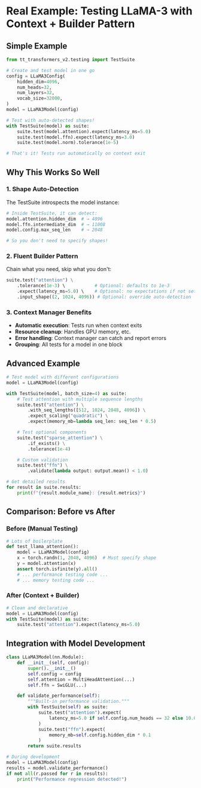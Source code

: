 # Real Example: Testing LLaMA-3 with Context + Builder Pattern

## Simple Example

```python
from tt_transformers_v2.testing import TestSuite

# Create and test model in one go
config = LLaMA3Config(
    hidden_dim=4096,
    num_heads=32,
    num_layers=32,
    vocab_size=32000,
)
model = LLaMA3Model(config)

# Test with auto-detected shapes!
with TestSuite(model) as suite:
    suite.test(model.attention).expect(latency_ms=5.0)
    suite.test(model.ffn).expect(latency_ms=3.0)
    suite.test(model.norm).tolerance(1e-5)

# That's it! Tests run automatically on context exit
```

## Why This Works So Well

### 1. Shape Auto-Detection

The TestSuite introspects the model instance:

```python
# Inside TestSuite, it can detect:
model.attention.hidden_dim  # → 4096
model.ffn.intermediate_dim  # → 11008
model.config.max_seq_len    # → 2048

# So you don't need to specify shapes!
```

### 2. Fluent Builder Pattern

Chain what you need, skip what you don't:

```python
suite.test("attention") \
    .tolerance(1e-3) \           # Optional: defaults to 1e-3
    .expect(latency_ms=5.0) \    # Optional: no expectations if not set
    .input_shape((2, 1024, 4096)) # Optional: override auto-detection
```

### 3. Context Manager Benefits

- **Automatic execution**: Tests run when context exits
- **Resource cleanup**: Handles GPU memory, etc.
- **Error handling**: Context manager can catch and report errors
- **Grouping**: All tests for a model in one block

## Advanced Example

```python
# Test model with different configurations
model = LLaMA3Model(config)

with TestSuite(model, batch_size=4) as suite:
    # Test attention with multiple sequence lengths
    suite.test("attention") \
        .with_seq_lengths([512, 1024, 2048, 4096]) \
        .expect_scaling("quadratic") \
        .expect(memory_mb=lambda seq_len: seq_len * 0.5)

    # Test optional components
    suite.test("sparse_attention") \
        .if_exists() \
        .tolerance(1e-4)

    # Custom validation
    suite.test("ffn") \
        .validate(lambda output: output.mean() < 1.0)

# Get detailed results
for result in suite.results:
    print(f"{result.module_name}: {result.metrics}")
```

## Comparison: Before vs After

### Before (Manual Testing)

```python
# Lots of boilerplate
def test_llama_attention():
    model = LLaMA3Model(config)
    x = torch.randn(1, 2048, 4096)  # Must specify shape
    y = model.attention(x)
    assert torch.isfinite(y).all()
    # ... performance testing code ...
    # ... memory testing code ...
```

### After (Context + Builder)

```python
# Clean and declarative
model = LLaMA3Model(config)
with TestSuite(model) as suite:
    suite.test("attention").expect(latency_ms=5.0)
```

## Integration with Model Development

```python
class LLaMA3Model(nn.Module):
    def __init__(self, config):
        super().__init__()
        self.config = config
        self.attention = MultiHeadAttention(...)
        self.ffn = SwiGLU(...)

    def validate_performance(self):
        """Built-in performance validation."""
        with TestSuite(self) as suite:
            suite.test("attention").expect(
                latency_ms=5.0 if self.config.num_heads == 32 else 10.0
            )
            suite.test("ffn").expect(
                memory_mb=self.config.hidden_dim * 0.1
            )
        return suite.results

# During development
model = LLaMA3Model(config)
results = model.validate_performance()
if not all(r.passed for r in results):
    print("Performance regression detected!")
```
